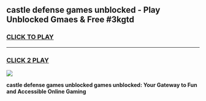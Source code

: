 
## castle defense games unblocked - Play Unblocked Gmaes & Free #3kgtd
<h3>
<a href="https://news.freeplayer.one?title=castle_defense_games_unblocked&ref=03M">CLICK TO PLAY</a></h3>
<hr>

<h3>
<a href="https://news.freeplayer.one?title=castle_defense_games_unblocked&ref=03M">CLICK 2 PLAY</a>
  
</h3>

<a href="https://news.freeplayer.one?title=castle_defense_games_unblocked&ref=03M"><img src="https://clearcache.store/games.png"></a>


**castle defense games unblocked games unblocked: Your Gateway to Fun and Accessible Online Gaming**
